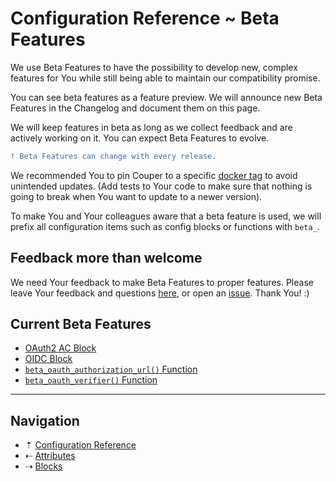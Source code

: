 # Configuration Reference ~ Beta Features

We use Beta Features to have the possibility to develop new, complex features for
You while still being able to maintain our compatibility promise.

You can see beta features as a feature preview. We will announce new Beta Features
in the Changelog and document them on this page.

We will keep features in beta as long as we collect feedback and are actively working
on it. You can expect Beta Features to evolve.

```diff
! Beta Features can change with every release.
```

We recommended You to pin Couper to a specific [docker tag](https://hub.docker.com/r/avenga/couper/tags)
to avoid unintended updates. (Add tests to Your code to make sure that nothing is
going to break when You want to update to a newer version).

To make You and Your colleagues aware that a beta feature is used, we will prefix
all configuration items such as config blocks or functions with `beta_`.

## Feedback more than welcome

We need Your feedback to make Beta Features to proper features. Please leave Your
feedback and questions [here](https://github.com/avenga/couper/discussions), or open
an [issue](https://github.com/avenga/couper/issues). Thank You! :)

## Current Beta Features

* [OAuth2 AC Block](blocks/beta-oauth2-ac.md)
* [OIDC Block](blocks/beta-oidc.md)
* [`beta_oauth_authorization_url()` Function](functions.md)
* [`beta_oauth_verifier()` Function](functions.md)

-----

## Navigation

* &#8673; [Configuration Reference](README.md)
* &#8672; [Attributes](attributes.md)
* &#8674; [Blocks](blocks.md)
